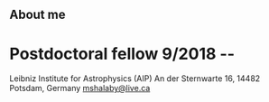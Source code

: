 
## About me
# Postdoctoral fellow 9/2018 --
Leibniz Institute for Astrophysics (AIP)
An der Sternwarte 16, 14482 Potsdam, Germany
mshalaby@live.ca
